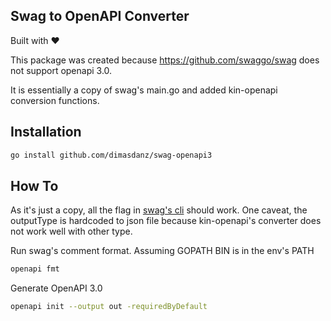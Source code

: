 Swag to OpenAPI Converter
---
Built with ❤️

This package was created because https://github.com/swaggo/swag does not support openapi 3.0.

It is essentially a copy of swag's main.go and added kin-openapi conversion functions.

## Installation
```bash
go install github.com/dimasdanz/swag-openapi3
```
## How To
As it's just a copy, all the flag in [swag's cli](https://github.com/swaggo/swag#swag-cli) should work.
One caveat, the outputType is hardcoded to json file because kin-openapi's converter does not work well with other type.

Run swag's comment format. Assuming GOPATH BIN is in the env's PATH
```bash
openapi fmt
```
Generate OpenAPI 3.0
```bash
openapi init --output out -requiredByDefault
```
